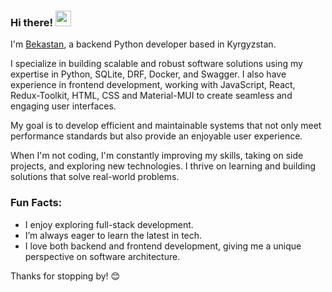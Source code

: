 ### Hi there! <img src="https://emojis.slackmojis.com/emojis/images/1536351075/4594/blob-wave.gif" width="25"/>  
I'm [Bekastan](https://my-bio-hstf.vercel.app/), a backend Python developer based in Kyrgyzstan.   
       
I specialize in building scalable and robust software solutions using my expertise in Python, SQLite, DRF, Docker, and Swagger. I also have experience in frontend development, working with JavaScript, React, Redux-Toolkit, HTML, CSS and Material-MUI to create seamless and engaging user interfaces.

My goal is to develop efficient and maintainable systems that not only meet performance standards but also provide an enjoyable user experience.

When I'm not coding, I'm constantly improving my skills, taking on side projects, and exploring new technologies. I thrive on learning and building solutions that solve real-world problems.

### Fun Facts: 
- I enjoy exploring full-stack development. 
- I’m always eager to learn the latest in tech.
- I love both backend and frontend development, giving me a unique perspective on software architecture.

Thanks for stopping by! 😊  

